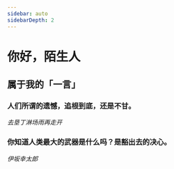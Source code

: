 ```yaml
---
sidebar: auto
sidebarDepth: 2
---
```


# 你好，陌生人

## 属于我的「一言」

### 人们所谓的遗憾，追根到底，还是不甘。

<cite>去垦丁淋场雨再走开</cite>

### 你知道人类最大的武器是什么吗？是豁出去的决心。

<cite>伊坂幸太郎</cite>